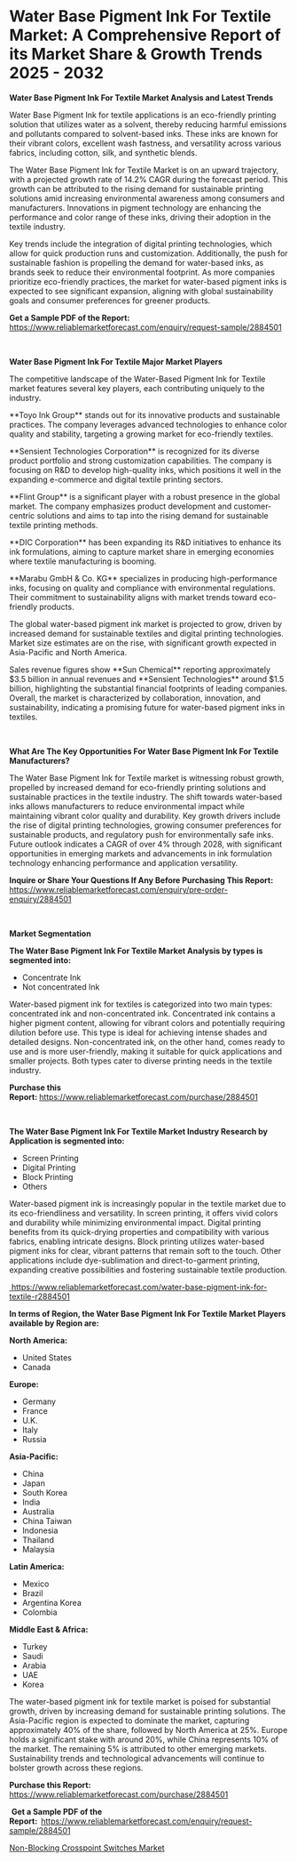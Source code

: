 <p><h1>Water Base Pigment Ink For Textile Market: A Comprehensive Report of its Market Share & Growth Trends 2025 - 2032</h1></p><p><strong>Water Base Pigment Ink For Textile Market Analysis and Latest Trends</strong></p>
<p><p>Water Base Pigment Ink for textile applications is an eco-friendly printing solution that utilizes water as a solvent, thereby reducing harmful emissions and pollutants compared to solvent-based inks. These inks are known for their vibrant colors, excellent wash fastness, and versatility across various fabrics, including cotton, silk, and synthetic blends.</p><p>The Water Base Pigment Ink for Textile Market is on an upward trajectory, with a projected growth rate of 14.2% CAGR during the forecast period. This growth can be attributed to the rising demand for sustainable printing solutions amid increasing environmental awareness among consumers and manufacturers. Innovations in pigment technology are enhancing the performance and color range of these inks, driving their adoption in the textile industry.</p><p>Key trends include the integration of digital printing technologies, which allow for quick production runs and customization. Additionally, the push for sustainable fashion is propelling the demand for water-based inks, as brands seek to reduce their environmental footprint. As more companies prioritize eco-friendly practices, the market for water-based pigment inks is expected to see significant expansion, aligning with global sustainability goals and consumer preferences for greener products.</p></p>
<p><strong>Get a Sample PDF of the Report:&nbsp;</strong> <a href="https://www.reliablemarketforecast.com/enquiry/request-sample/2884501?utm_campaign=2308&utm_medium=2&utm_source=Github&utm_content=ia&utm_term=13032025&utm_id=water-base-pigment-ink-for-textile">https://www.reliablemarketforecast.com/enquiry/request-sample/2884501</a></p>
<p>&nbsp;</p>
<p><strong>Water Base Pigment Ink For Textile Major Market Players</strong></p>
<p><p>The competitive landscape of the Water-Based Pigment Ink for Textile market features several key players, each contributing uniquely to the industry. </p><p>**Toyo Ink Group** stands out for its innovative products and sustainable practices. The company leverages advanced technologies to enhance color quality and stability, targeting a growing market for eco-friendly textiles. </p><p>**Sensient Technologies Corporation** is recognized for its diverse product portfolio and strong customization capabilities. The company is focusing on R&D to develop high-quality inks, which positions it well in the expanding e-commerce and digital textile printing sectors.</p><p>**Flint Group** is a significant player with a robust presence in the global market. The company emphasizes product development and customer-centric solutions and aims to tap into the rising demand for sustainable textile printing methods. </p><p>**DIC Corporation** has been expanding its R&D initiatives to enhance its ink formulations, aiming to capture market share in emerging economies where textile manufacturing is booming.</p><p>**Marabu GmbH & Co. KG** specializes in producing high-performance inks, focusing on quality and compliance with environmental regulations. Their commitment to sustainability aligns with market trends toward eco-friendly products.</p><p>The global water-based pigment ink market is projected to grow, driven by increased demand for sustainable textiles and digital printing technologies. Market size estimates are on the rise, with significant growth expected in Asia-Pacific and North America.</p><p>Sales revenue figures show **Sun Chemical** reporting approximately $3.5 billion in annual revenues and **Sensient Technologies** around $1.5 billion, highlighting the substantial financial footprints of leading companies. Overall, the market is characterized by collaboration, innovation, and sustainability, indicating a promising future for water-based pigment inks in textiles.</p></p>
<p>&nbsp;</p>
<p><strong>What Are The Key Opportunities For Water Base Pigment Ink For Textile Manufacturers?</strong></p>
<p><p>The Water Base Pigment Ink for Textile market is witnessing robust growth, propelled by increased demand for eco-friendly printing solutions and sustainable practices in the textile industry. The shift towards water-based inks allows manufacturers to reduce environmental impact while maintaining vibrant color quality and durability. Key growth drivers include the rise of digital printing technologies, growing consumer preferences for sustainable products, and regulatory push for environmentally safe inks. Future outlook indicates a CAGR of over 4% through 2028, with significant opportunities in emerging markets and advancements in ink formulation technology enhancing performance and application versatility.</p></p>
<p><strong>Inquire or Share Your Questions If Any Before Purchasing This Report:</strong> <a href="https://www.reliablemarketforecast.com/enquiry/pre-order-enquiry/2884501?utm_campaign=2308&utm_medium=2&utm_source=Github&utm_content=ia&utm_term=13032025&utm_id=water-base-pigment-ink-for-textile">https://www.reliablemarketforecast.com/enquiry/pre-order-enquiry/2884501</a></p>
<p>&nbsp;</p>
<p><strong>Market Segmentation</strong></p>
<p><strong>The Water Base Pigment Ink For Textile Market Analysis by types is segmented into:</strong></p>
<p><ul><li>Concentrate Ink</li><li>Not concentrated Ink</li></ul></p>
<p><p>Water-based pigment ink for textiles is categorized into two main types: concentrated ink and non-concentrated ink. Concentrated ink contains a higher pigment content, allowing for vibrant colors and potentially requiring dilution before use. This type is ideal for achieving intense shades and detailed designs. Non-concentrated ink, on the other hand, comes ready to use and is more user-friendly, making it suitable for quick applications and smaller projects. Both types cater to diverse printing needs in the textile industry.</p></p>
<p><strong>Purchase this Report:&nbsp;</strong><a href="https://www.reliablemarketforecast.com/purchase/2884501?utm_campaign=2308&utm_medium=2&utm_source=Github&utm_content=ia&utm_term=13032025&utm_id=water-base-pigment-ink-for-textile">https://www.reliablemarketforecast.com/purchase/2884501</a></p>
<p>&nbsp;</p>
<p><strong>The Water Base Pigment Ink For Textile Market Industry Research by Application is segmented into:</strong></p>
<p><ul><li>Screen Printing</li><li>Digital Printing</li><li>Block Printing</li><li>Others</li></ul></p>
<p><p>Water-based pigment ink is increasingly popular in the textile market due to its eco-friendliness and versatility. In screen printing, it offers vivid colors and durability while minimizing environmental impact. Digital printing benefits from its quick-drying properties and compatibility with various fabrics, enabling intricate designs. Block printing utilizes water-based pigment inks for clear, vibrant patterns that remain soft to the touch. Other applications include dye-sublimation and direct-to-garment printing, expanding creative possibilities and fostering sustainable textile production.</p></p>
<p><a href="https://www.reliablemarketforecast.com/water-base-pigment-ink-for-textile-r2884501?utm_campaign=2308&utm_medium=2&utm_source=Github&utm_content=ia&utm_term=13032025&utm_id=water-base-pigment-ink-for-textile">&nbsp;https://www.reliablemarketforecast.com/water-base-pigment-ink-for-textile-r2884501</a></p>
<p><strong>In terms of Region, the Water Base Pigment Ink For Textile Market Players available by Region are:</strong></p>
<p>
    <p> <strong> North America: </strong>
        <ul>
            <li>United States</li>
            <li>Canada</li>
        </ul>
        </p> 
    <p> <strong> Europe: </strong>
        <ul>
            <li>Germany</li>
            <li>France</li>
            <li>U.K.</li>
            <li>Italy</li>
            <li>Russia</li>
        </ul>
        </p> 
    <p> <strong> Asia-Pacific: </strong>
        <ul>
            <li>China</li>
            <li>Japan</li>
            <li>South Korea</li>
            <li>India</li>
            <li>Australia</li>
            <li>China Taiwan</li>
            <li>Indonesia</li>
            <li>Thailand</li>
            <li>Malaysia</li>
        </ul>
        </p> 
    <p> <strong> Latin America: </strong>
        <ul>
            <li>Mexico</li>
            <li>Brazil</li>
            <li>Argentina Korea</li>
            <li>Colombia</li>
        </ul>
        </p> 
    <p> <strong> Middle East & Africa: </strong>
        <ul>
            <li>Turkey</li>
            <li>Saudi</li>
            <li>Arabia</li>
            <li>UAE</li>
            <li>Korea</li>
        </ul>
    </p>
    </p>
<p><p>The water-based pigment ink for textile market is poised for substantial growth, driven by increasing demand for sustainable printing solutions. The Asia-Pacific region is expected to dominate the market, capturing approximately 40% of the share, followed by North America at 25%. Europe holds a significant stake with around 20%, while China represents 10% of the market. The remaining 5% is attributed to other emerging markets. Sustainability trends and technological advancements will continue to bolster growth across these regions.</p></p>
<p><strong>Purchase this Report: </strong><a href="https://www.reliablemarketforecast.com/purchase/2884501?utm_campaign=2308&utm_medium=2&utm_source=Github&utm_content=ia&utm_term=13032025&utm_id=water-base-pigment-ink-for-textile">https://www.reliablemarketforecast.com/purchase/2884501</a></p>
<p>&nbsp;<strong>Get a Sample PDF of the Report:&nbsp;&nbsp;</strong><a href="https://www.reliablemarketforecast.com/enquiry/request-sample/2884501?utm_campaign=2308&utm_medium=2&utm_source=Github&utm_content=ia&utm_term=13032025&utm_id=water-base-pigment-ink-for-textile">https://www.reliablemarketforecast.com/enquiry/request-sample/2884501</a></p>
<p><strong></strong></p>
<p><p><a href="https://github.com/JubayerMia832/Market-Research-Report-List-2/blob/main/non-blocking-crosspoint-switches-market.md?utm_campaign=2308&utm_medium=2&utm_source=Github&utm_content=ia&utm_term=13032025&utm_id=water-base-pigment-ink-for-textile">Non-Blocking Crosspoint Switches Market</a></p></p>
